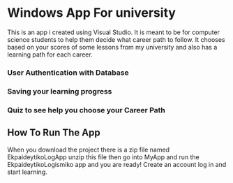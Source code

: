 # Windows App For university
This is an app i created using Visual Studio.
It is meant to be for computer science students to help them decide what career path to follow.
It chooses based on your scores of some lessons from my university and also has a learning path for each career.
### User Authentication with Database
### Saving your learning progress
### Quiz to see help you choose your Career Path

## How To Run The App
When you download the project there is a zip file named EkpaideytikoLogApp unzip this file then go into 
MyApp and run the EkpaideytikoLogismiko app and you are ready! 
Create an account log in and start learning.
